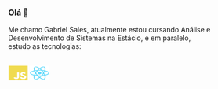 ### Olá 👋

Me chamo Gabriel Sales, atualmente estou cursando Análise e Desenvolvimento de Sistemas na Estácio, e em paralelo, <br> estudo as tecnologias:

<div style="display: inline_block"><br>
    <img align="center" alt="JS" height="30" width="40" src="https://raw.githubusercontent.com/devicons/devicon/master/icons/javascript/javascript-plain.svg">
    <img align="center" alt="REACT" height="30" width="40" src="https://raw.githubusercontent.com/devicons/devicon/master/icons/react/react-original.svg">
</div>
